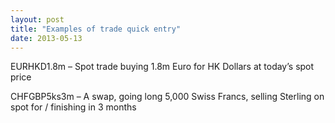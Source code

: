 ```yaml
---
layout: post
title: "Examples of trade quick entry"
date: 2013-05-13
---
```


EURHKD1.8m – Spot trade buying 1.8m Euro for HK Dollars at today’s spot price

CHFGBP5ks3m – A swap, going long 5,000 Swiss Francs, selling Sterling on spot for / finishing in 3 months